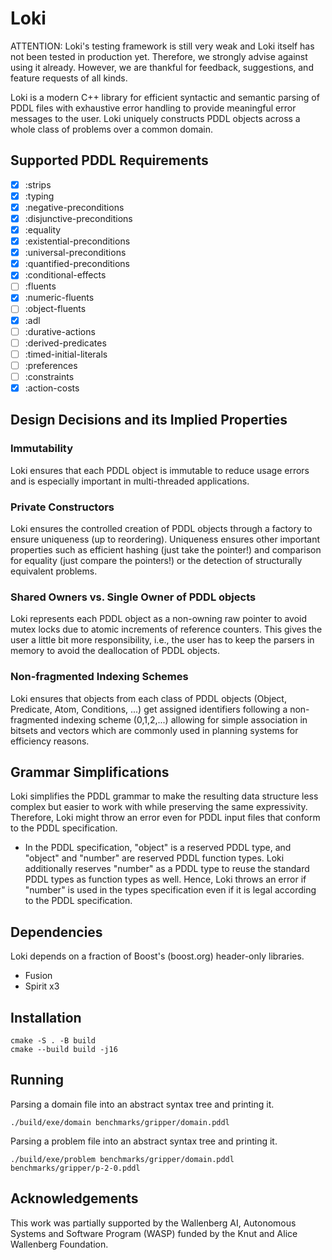 # Loki

ATTENTION: Loki's testing framework is still very weak and Loki itself has not been tested in production yet. Therefore, we strongly advise against using it already. However, we are thankful for feedback, suggestions, and feature requests of all kinds.

Loki is a modern C++ library for efficient syntactic and semantic parsing of PDDL files with exhaustive error handling to provide meaningful error messages to the user. Loki uniquely constructs PDDL objects across a whole class of problems over a common domain.

## Supported PDDL Requirements

- [x] :strips
- [x] :typing
- [x] :negative-preconditions
- [x] :disjunctive-preconditions
- [x] :equality
- [x] :existential-preconditions
- [x] :universal-preconditions
- [x] :quantified-preconditions
- [x] :conditional-effects
- [ ] :fluents
- [x] :numeric-fluents
- [ ] :object-fluents
- [x] :adl
- [ ] :durative-actions
- [ ] :derived-predicates
- [ ] :timed-initial-literals
- [ ] :preferences
- [ ] :constraints
- [x] :action-costs

## Design Decisions and its Implied Properties

### Immutability

Loki ensures that each PDDL object is immutable to reduce usage errors and is especially important in multi-threaded applications.

### Private Constructors

Loki ensures the controlled creation of PDDL objects through a factory to ensure uniqueness (up to reordering). Uniqueness ensures other important properties such as efficient hashing (just take the pointer!) and comparison for equality (just compare the pointers!) or the detection of structurally equivalent problems.

### Shared Owners vs. Single Owner of PDDL objects

Loki represents each PDDL object as a non-owning raw pointer to avoid mutex locks due to atomic increments of reference counters. This gives the user a little bit more responsibility, i.e., the user has to keep the parsers in memory to avoid the deallocation of PDDL objects.

### Non-fragmented Indexing Schemes

Loki ensures that objects from each class of PDDL objects (Object, Predicate, Atom, Conditions, ...) get assigned identifiers following a non-fragmented indexing scheme (0,1,2,...) allowing for simple association in bitsets and vectors which are commonly used in planning systems for efficiency reasons.

## Grammar Simplifications

Loki simplifies the PDDL grammar to make the resulting data structure less complex but easier to work with while preserving the same expressivity. Therefore, Loki might throw an error even for PDDL input files that conform to the PDDL specification.

- In the PDDL specification, "object" is a reserved PDDL type, and "object" and "number" are reserved PDDL function types. Loki additionally reserves "number" as a PDDL type to reuse the standard PDDL types as function types as well. Hence, Loki throws an error if "number" is used in the types specification even if it is legal according to the PDDL specification.


## Dependencies

Loki depends on a fraction of Boost's (boost.org) header-only libraries.

- Fusion
- Spirit x3


## Installation

```console
cmake -S . -B build
cmake --build build -j16
```


## Running

Parsing a domain file into an abstract syntax tree and printing it.

```console
./build/exe/domain benchmarks/gripper/domain.pddl
```

Parsing a problem file into an abstract syntax tree and printing it.

```console
./build/exe/problem benchmarks/gripper/domain.pddl benchmarks/gripper/p-2-0.pddl
```


## Acknowledgements

This work was partially supported by the Wallenberg AI, Autonomous Systems and Software Program (WASP) funded by the Knut and Alice Wallenberg Foundation.
